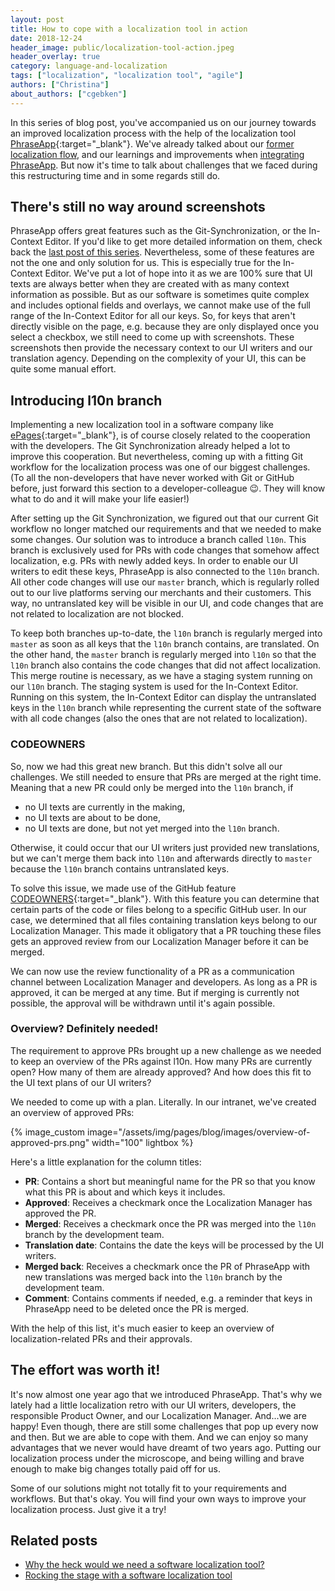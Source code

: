 ```yaml
---
layout: post
title: How to cope with a localization tool in action
date: 2018-12-24
header_image: public/localization-tool-action.jpeg
header_overlay: true
category: language-and-localization
tags: ["localization", "localization tool", "agile"]
authors: ["Christina"]
about_authors: ["cgebken"]
---
```


In this series of blog post, you've accompanied us on our journey towards an improved localization process with the help of the localization tool [PhraseApp](https://phraseapp.com/){:target="_blank"}.
We've already talked about our [former localization flow](/blog/language-and-localization/why-the-heck-would-we-need-a-software-localization-tool/), and our learnings and improvements when [integrating PhraseApp](/blog/language-and-localization/rocking-the-stage-with-a-software-localization-tool/).
But now it's time to talk about challenges that we faced during this restructuring time and in some regards still do.

## There's still no way around screenshots

PhraseApp offers great features such as the Git-Synchronization, or the In-Context Editor.
If you'd like to get more detailed information on them, check back the [last post of this series](/blog/language-and-localization/rocking-the-stage-with-a-software-localization-tool/).
Nevertheless, some of these features are not the one and only solution for us.
This is especially true for the In-Context Editor.
We've put a lot of hope into it as we are 100% sure that UI texts are always better when they are created with as many context information as possible.
But as our software is sometimes quite complex and includes optional fields and overlays, we cannot make use of the full range of the In-Context Editor for all our keys.
So, for keys that aren't directly visible on the page, e.g. because they are only displayed once you select a checkbox, we still need to come up with screenshots.
These screenshots then provide the necessary context to our UI writers and our translation agency.
Depending on the complexity of your UI, this can be quite some manual effort.

## Introducing l10n branch

Implementing a new localization tool in a software company like [ePages](https://epages.com/en/){:target="_blank"}, is of course closely related to the cooperation with the developers.
The Git Synchronization already helped a lot to improve this cooperation. 
But nevertheless, coming up with a fitting Git workflow for the localization process was one of our biggest challenges.
(To all the non-developers that have never worked with Git or GitHub before, just forward this section to a developer-colleague 😉.
They will know what to do and it will make your life easier!)

After setting up the Git Synchronization, we figured out that our current Git workflow no longer matched our requirements and that we needed to make some changes.
Our solution was to introduce a branch called `l10n`.
This branch is exclusively used for PRs with code changes that somehow affect localization, e.g. PRs with newly added keys.
In order to enable our UI writers to edit these keys, PhraseApp is also connected to the `l10n` branch.
All other code changes will use our `master` branch, which is regularly rolled out to our live platforms serving our merchants and their customers.
This way, no untranslated key will be visible in our UI, and code changes that are not related to localization are not blocked.

To keep both branches up-to-date, the `l10n` branch is regularly merged into `master` as soon as all keys that the `l10n` branch contains, are translated.
On the other hand, the `master` branch is regularly merged into `l10n` so that the `l10n` branch also contains the code changes that did not affect localization.
This merge routine is necessary, as we have a staging system running on our `l10n` branch.
The staging system is used for the In-Context Editor.
Running on this system, the In-Context Editor can display the untranslated keys in the `l10n` branch while representing the current state of the software with all code changes (also the ones that are not related to localization).

### CODEOWNERS

So, now we had this great new branch.
But this didn't solve all our challenges.
We still needed to ensure that PRs are merged at the right time.
Meaning that a new PR could only be merged into the `l10n` branch, if 

- no UI texts are currently in the making, 
- no UI texts are about to be done,
- no UI texts are done, but not yet merged into the `l10n` branch.

Otherwise, it could occur that our UI writers just provided new translations, but we can't merge them back into `l10n` and afterwards directly to `master` because the `l10n` branch contains untranslated keys.

To solve this issue, we made use of the GitHub feature [CODEOWNERS](https://help.github.com/articles/about-codeowners/){:target="_blank"}.
With this feature you can determine that certain parts of the code or files belong to a specific GitHub user.
In our case, we determined that all files containing translation keys belong to our Localization Manager.
This made it obligatory that a PR touching these files gets an approved review from our Localization Manager before it can be merged.

We can now use the review functionality of a PR as a communication channel between Localization Manager and developers.
As long as a PR is approved, it can be merged at any time.
But if merging is currently not possible, the approval will be withdrawn until it's again possible.

### Overview? Definitely needed!

The requirement to approve PRs brought up a new challenge as we needed to keep an overview of the PRs against l10n.
How many PRs are currently open?
How many of them are already approved?
And how does this fit to the UI text plans of our UI writers?

We needed to come up with a plan.
Literally.
In our intranet, we've created an overview of approved PRs:

{% image_custom image="/assets/img/pages/blog/images/overview-of-approved-prs.png" width="100" lightbox %}

Here's a little explanation for the column titles:

- **PR**: Contains a short but meaningful name for the PR so that you know what this PR is about and which keys it includes.
- **Approved**: Receives a checkmark once the Localization Manager has approved the PR.
- **Merged**: Receives a checkmark once the PR was merged into the `l10n` branch by the development team.
- **Translation date**: Contains the date the keys will be processed by the UI writers. 
- **Merged back**: Receives a checkmark once the PR of PhraseApp with new translations was merged back into the `l10n` branch by the development team.
- **Comment**: Contains comments if needed, e.g. a reminder that keys in PhraseApp need to be deleted once the PR is merged.

With the help of this list, it's much easier to keep an overview of localization-related PRs and their approvals.

## The effort was worth it!

It's now almost one year ago that we introduced PhraseApp.
That's why we lately had a little localization retro with our UI writers, developers, the responsible Product Owner, and our Localization Manager.
And...we are happy!
Even though, there are still some challenges that pop up every now and then.
But we are able to cope with them.
And we can enjoy so many advantages that we never would have dreamt of two years ago.
Putting our localization process under the microscope, and being willing and brave enough to make big changes totally paid off for us.

Some of our solutions might not totally fit to your requirements and workflows.
But that's okay.
You will find your own ways to improve your localization process.
Just give it a try!

## Related posts

* [Why the heck would we need a software localization tool?](/blog/language-and-localization/why-the-heck-would-we-need-a-software-localization-tool/)
* [Rocking the stage with a software localization tool](/blog/language-and-localization/rocking-the-stage-with-a-software-localization-tool/)